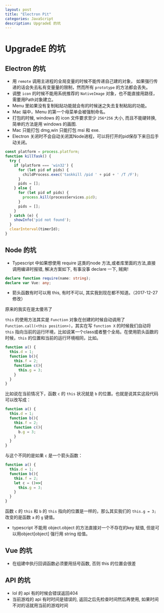 ```yaml
---
layout: post
title: "Electron Pit"
categories: JavaScript
description: UpgradeE 的坑
---
```


# UpgradeE 的坑

## Electron 的坑

-   用 `remote` 调用主进程的全局变量的时候不能传递自己建的对象， 如果强行传递的话会失去私有变量量的限制，然而所有 `prototype` 的方法都会丢失。
-   调整 `icon` 的时候不能用系统推荐的 `NativeImage` 对象，也不能直接用路径，需要用Path对象建立。
-   Menu 里如果没有复制粘贴功能就会有的时候迷之失去复制粘贴的功能。
-   Mac 端中，Menu 的第一个母菜单会被强制命名。
-   打包的时候, windows 的 icon 文件要求至少 `256*256` 大小, 而且不能硬转换, 简单的方法是用 windows 的画图.
-   Mac 只能打包 dmg,win 只能打包 msi 和 exe.
-   Electron 关闭时不会自动关闭其Node进程，可以将打开的pid保存下来日后手动关闭。

```javascript
const platform = process.platform;
function killTask() {
  try {
    if (platform === 'win32') {
      for (let pid of pids) {
        childProcess.exec('taskkill /pid ' + pid + ' /T /F');
      }
      pids = [];
    } else {
      for (let pid of pids) {
        process.kill(processServices.pid);
      }
      pids = [];
    }
  } catch (e) {
    showInfo('pid not found');
  }
  clearInterval(timerId);
}
```

## Node 的坑

-   Typescript 中如果想使用 require 这类的node 方法,或者库里面的方法,直接调用编译时报错, 解决方案如下, 有事没事 declare 一下, 贼爽!

```typescript
declare function require(name: string);
declare var Vue: any;
```

-   箭头函数有时可以用 this, 有时不可以, 其实我到现在都不知道。（2017-12-27 修改）

原来的我实在是太傻吊了

`this` 的使用方法其实是 `Function` 对象在创建的时候自动调用了 `Function.call(<this position>)`，其实在写 `function X` 的时候我们自动将 `this` 指向当前的运行环境，比如说某一个class或者整个全局。在使用箭头函数的时候，`this` 的位置和当前的运行环境相同，比如。

```js
function a() {
  this.d = 1;
  function b(){
    this.f = 2;
    function c(){
      this.g = 3;
    }
  }
}
```

比如说在当前情况下，函数 `c` 的 `this` 状况就是 `b` 的位置。也就是说其实这段代码可以改写成：

```js
function a() {
  this.d = 1;
  function b(){
    this.f = 2;
    function c(){
      b.g = 3;
    }
  }
}
```

与这个不同的是如果 `c` 是一个箭头函数：

```js
function a() {
  this.d = 1;
  function b(){
    this.f = 2;
    let c = ()=>{
      this.g = 3;
    }
  }
}
```

函数 `c` 的 `this` 和 `b` 的 `this` 指向的位置是一样的，那么其实我们的 `this.g = 3;` 改变的是函数 `a` 的 `g` 键值。

-   typescript 不能用 object.object 的方法直接对一个不存在的key 赋值, 但是可以用object[object] 强行用 string 给值。

## Vue 的坑

-   在组建中执行回调函数必须要用括号函数, 否则 this 的位置会很差

## API 的坑

-   lol 的 api 有的时候会错误返回404
-   当前游戏的 api 有时时间是错误的, 返回之后先检查时间然后再使用, 如果时间不对的话就用当前的游戏时间
